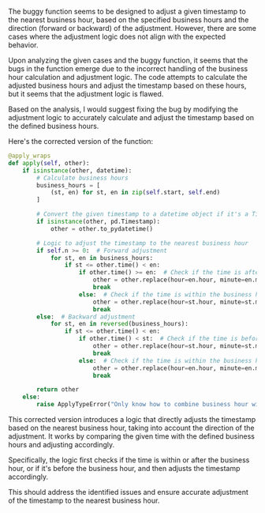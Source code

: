 The buggy function seems to be designed to adjust a given timestamp to the nearest business hour, based on the specified business hours and the direction (forward or backward) of the adjustment. However, there are some cases where the adjustment logic does not align with the expected behavior.

Upon analyzing the given cases and the buggy function, it seems that the bugs in the function emerge due to the incorrect handling of the business hour calculation and adjustment logic. The code attempts to calculate the adjusted business hours and adjust the timestamp based on these hours, but it seems that the adjustment logic is flawed.

Based on the analysis, I would suggest fixing the bug by modifying the adjustment logic to accurately calculate and adjust the timestamp based on the defined business hours.

Here's the corrected version of the function:

```python
@apply_wraps
def apply(self, other):
    if isinstance(other, datetime):
        # Calculate business hours
        business_hours = [
            (st, en) for st, en in zip(self.start, self.end)
        ]

        # Convert the given timestamp to a datetime object if it's a Timestamp
        if isinstance(other, pd.Timestamp):
            other = other.to_pydatetime()

        # Logic to adjust the timestamp to the nearest business hour
        if self.n >= 0:  # Forward adjustment
            for st, en in business_hours:
                if st <= other.time() < en:
                    if other.time() >= en:  # Check if the time is after the business hour
                        other = other.replace(hour=en.hour, minute=en.minute, second=0, microsecond=0)
                        break
                    else:  # Check if the time is within the business hour
                        other = other.replace(hour=st.hour, minute=st.minute, second=0, microsecond=0)
                        break
        else:  # Backward adjustment
            for st, en in reversed(business_hours):
                if st <= other.time() < en:
                    if other.time() < st:  # Check if the time is before the business hour
                        other = other.replace(hour=st.hour, minute=st.minute, second=0, microsecond=0)
                        break
                    else:  # Check if the time is within the business hour
                        other = other.replace(hour=en.hour, minute=en.minute, second=0, microsecond=0)
                        break

        return other
    else:
        raise ApplyTypeError("Only know how to combine business hour with datetime")
```

This corrected version introduces a logic that directly adjusts the timestamp based on the nearest business hour, taking into account the direction of the adjustment. It works by comparing the given time with the defined business hours and adjusting accordingly.

Specifically, the logic first checks if the time is within or after the business hour, or if it's before the business hour, and then adjusts the timestamp accordingly.

This should address the identified issues and ensure accurate adjustment of the timestamp to the nearest business hour.